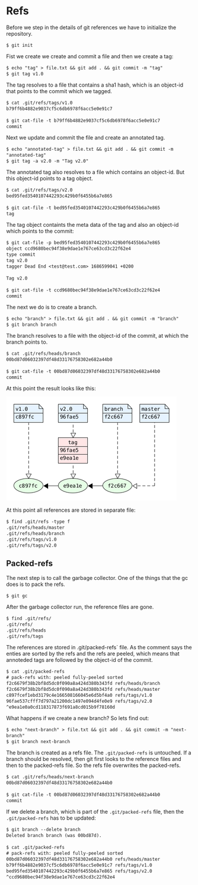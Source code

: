 # Refs

Before we step in the details of git references we have to
initialize the repository.

```console
$ git init
```

Fist we create we create and commit a file and then we create
a tag:

```console
$ echo "tag" > file.txt && git add . && git commit -m "tag"
$ git tag v1.0
```

The tag resolves to a file that contains a sha1 hash, which is
an object-id that points to the commit which we tagged.

```console
$ cat .git/refs/tags/v1.0
b79ff6b4882e9037cf5c6db6978f6acc5e0e91c7

$ git cat-file -t b79ff6b4882e9037cf5c6db6978f6acc5e0e91c7
commit
```

Next we update and commit the file and create an annotated tag.

```console
$ echo "annotated-tag" > file.txt && git add . && git commit -m "annotated-tag"
$ git tag -a v2.0 -m "Tag v2.0"
```

The annotated tag also resolves to a file which contains an object-id. But this
object-id points to a tag object.

```console
$ cat .git/refs/tags/v2.0
bed95fed3540107442293c429b0f6455b6a7e865

$ git cat-file -t bed95fed3540107442293c429b0f6455b6a7e865
tag
```

The tag object containts the meta data of the tag and also an object-id which 
points to the commit:

```console
$ git cat-file -p bed95fed3540107442293c429b0f6455b6a7e865
object ccd9680bec94f38e9dae1e767ce63cd3c22f62e4
type commit
tag v2.0
tagger Dead End <test@test.com> 1686599041 +0200

Tag v2.0

$ git cat-file -t ccd9680bec94f38e9dae1e767ce63cd3c22f62e4
commit
```

The next we do is to create a branch.

```console
$ echo "branch" > file.txt && git add . && git commit -m "branch"
$ git branch branch
```
The branch resolves to a file with the object-id of the commit,
at which the branch points to.

```console
$ cat .git/refs/heads/branch
00bd87d06032397df48d33176758302e682a44b0

$ git cat-file -t 00bd87d06032397df48d33176758302e682a44b0
commit
```

At this point the result looks like this:

![Git-Refs](git-refs.png)

At this point all references are stored in separate file:

```console
$ find .git/refs -type f
.git/refs/heads/master
.git/refs/heads/branch
.git/refs/tags/v1.0
.git/refs/tags/v2.0
```

## Packed-refs

The next step is to call the garbage collector. One of the things that
the gc does is to pack the refs.

```console
$ git gc
```
After the garbage collector run, the reference files are gone.

```console
$ find .git/refs/
.git/refs/
.git/refs/heads
.git/refs/tags
```

The references are stored in .git/packed-refs` file. As the comment says
the enties are sorted by the refs and the refs are peeled, which means 
that annoteded tags are followed by the object-id of the commit.

```console
$ cat .git/packed-refs
# pack-refs with: peeled fully-peeled sorted
f2c6679f38b2bf8d5dc0f090a8a424d380b343fd refs/heads/branch
f2c6679f38b2bf8d5dc0f090a8a424d380b343fd refs/heads/master
c897fcef1ebd3179c4e166508166045e6d5bf4a0 refs/tags/v1.0
96fae537cfff7d797a21200dc1497e094d4fe0e9 refs/tags/v2.0
^e9ea1e0a0cd118317873f691a8cd015b9f78160d
```

What happens if we create a new branch? So lets find out:

```console
$ echo "next-branch" > file.txt && git add . && git commit -m "next-branch"
$ git branch next-branch
```

The branch is created as a refs file. The `.git/packed-refs` is untouched.
If a branch should be resolved, then git first looks to the reference files
and then to the packed-refs file. So the refs file overwrites the packed-refs.

```console
$ cat .git/refs/heads/next-branch
00bd87d06032397df48d33176758302e682a44b0

$ git cat-file -t 00bd87d06032397df48d33176758302e682a44b0
commit
```

If we delete a branch, which is part of the `.git/packed-refs` file, then
the `.git/packed-refs` has to be updated:

```console
$ git branch --delete branch
Deleted branch branch (was 00bd87d).

$ cat .git/packed-refs 
# pack-refs with: peeled fully-peeled sorted 
00bd87d06032397df48d33176758302e682a44b0 refs/heads/master
b79ff6b4882e9037cf5c6db6978f6acc5e0e91c7 refs/tags/v1.0
bed95fed3540107442293c429b0f6455b6a7e865 refs/tags/v2.0
^ccd9680bec94f38e9dae1e767ce63cd3c22f62e4
```
